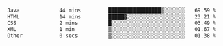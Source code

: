 <!--START_SECTION:waka-->

```txt
Java             44 mins         █████████████████▒░░░░░░░   69.59 %
HTML             14 mins         █████▓░░░░░░░░░░░░░░░░░░░   23.21 %
CSS              2 mins          █░░░░░░░░░░░░░░░░░░░░░░░░   03.49 %
XML              1 min           ▒░░░░░░░░░░░░░░░░░░░░░░░░   01.67 %
Other            0 secs          ▒░░░░░░░░░░░░░░░░░░░░░░░░   01.38 %
```

<!--END_SECTION:waka-->
